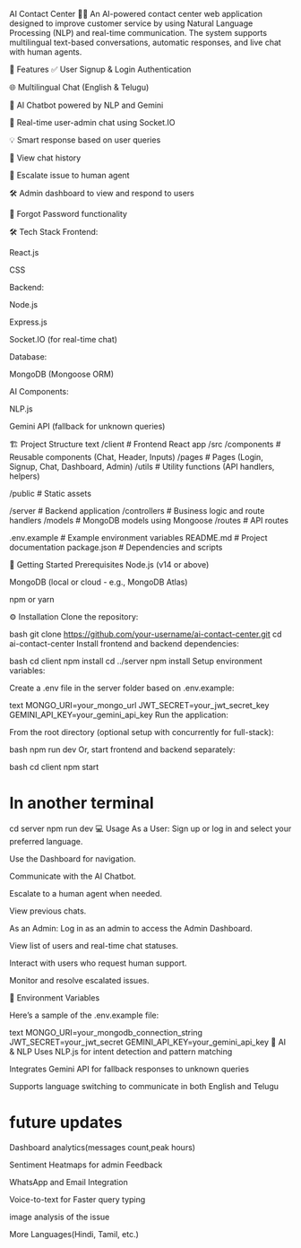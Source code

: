 AI Contact Center 💬🤖
An AI-powered contact center web application designed to improve customer service by using Natural Language Processing (NLP) and real-time communication. The system supports multilingual text-based conversations, automatic responses, and live chat with human agents.

📌 Features
✅ User Signup & Login Authentication

🌐 Multilingual Chat (English & Telugu)

🤖 AI Chatbot powered by NLP and Gemini

📡 Real-time user-admin chat using Socket.IO

💡 Smart response based on user queries

📂 View chat history

🚩 Escalate issue to human agent

🛠 Admin dashboard to view and respond to users

🔐 Forgot Password functionality

🛠 Tech Stack
Frontend:

React.js

CSS

Backend:

Node.js

Express.js

Socket.IO (for real-time chat)

Database:

MongoDB (Mongoose ORM)

AI Components:

NLP.js

Gemini API (fallback for unknown queries)

🏗 Project Structure
text
/client                  # Frontend React app
  /src
    /components          # Reusable components (Chat, Header, Inputs)
    /pages               # Pages (Login, Signup, Chat, Dashboard, Admin)
    /utils               # Utility functions (API handlers, helpers)

  /public                # Static assets

/server                  # Backend application
  /controllers           # Business logic and route handlers
  /models                # MongoDB models using Mongoose
  /routes                # API routes

.env.example             # Example environment variables
README.md                # Project documentation
package.json             # Dependencies and scripts

🚀 Getting Started
Prerequisites
Node.js (v14 or above)

MongoDB (local or cloud - e.g., MongoDB Atlas)

npm or yarn

⚙ Installation
Clone the repository:

bash
git clone https://github.com/your-username/ai-contact-center.git
cd ai-contact-center
Install frontend and backend dependencies:

bash
cd client
npm install
cd ../server
npm install
Setup environment variables:

Create a .env file in the server folder based on .env.example:

text
MONGO_URI=your_mongo_url
JWT_SECRET=your_jwt_secret_key
GEMINI_API_KEY=your_gemini_api_key
Run the application:

From the root directory (optional setup with concurrently for full-stack):

bash
npm run dev
Or, start frontend and backend separately:

bash
cd client
npm start

# In another terminal
cd server
npm run dev
💻 Usage
As a User:
Sign up or log in and select your preferred language.

Use the Dashboard for navigation.

Communicate with the AI Chatbot.

Escalate to a human agent when needed.

View previous chats.

As an Admin:
Log in as an admin to access the Admin Dashboard.

View list of users and real-time chat statuses.

Interact with users who request human support.

Monitor and resolve escalated issues.

🔐 Environment Variables

Here’s a sample of the .env.example file:

text
MONGO_URI=your_mongodb_connection_string
JWT_SECRET=your_jwt_secret
GEMINI_API_KEY=your_gemini_api_key
🧠 AI & NLP
Uses NLP.js for intent detection and pattern matching

Integrates Gemini API for fallback responses to unknown queries

Supports language switching to communicate in both English and Telugu

# future updates

Dashboard analytics(messages count,peak hours)

Sentiment Heatmaps for admin Feedback

WhatsApp and Email Integration

Voice-to-text for Faster query typing

image analysis of the issue

More Languages(Hindi, Tamil, etc.)
